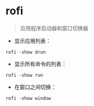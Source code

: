 # rofi

> 应用程序启动器和窗口切换器

- 显示应用列表：

`rofi -show drun`

- 显示所有命令的列表：

`rofi -show run`

- 在窗口之间切换：

`rofi -show window`

[#]: contributors: ([潘潘])